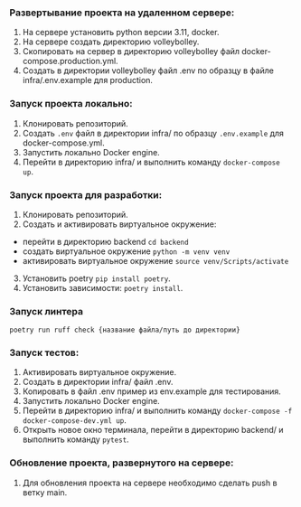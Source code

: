 ### Развертывание проекта на удаленном сервере:  
1. На сервере установить python версии 3.11, docker.  
2. На сервере создать директорию volleybolley.  
3. Скопировать на сервер в директорию volleybolley файл docker-compose.production.yml.  
4. Создать в директории volleybolley файл .env по образцу в файле infra/.env.example для production.  
  
### Запуск проекта локально:  
1. Клонировать репозиторий.  
2. Создать `.env` файл в директории infra/ по образцу `.env.example` для docker-compose.yml.  
3. Запустить локально Docker engine.  
4. Перейти в директорию infra/ и выполнить команду `docker-compose up`.  
   
### Запуск проекта для разработки:  
1. Клонировать репозиторий.  
2. Создать и активировать виртуальное окружение:  
  - перейти в директорию backend `cd backend`  
  - создать виртуальное окружение `python -m venv venv`  
  - активировать виртуальное окружение `source venv/Scripts/activate`  
3. Установить poetry `pip install poetry`.  
4. Установить зависимости: `poetry install`.  
  
### Запуск линтера  
```
poetry run ruff check {название файла/путь до директории}
```
  
### Запуск тестов:  
1. Активировать виртуальное окружение.  
2. Создать в директории infra/ файл .env.  
3. Копировать в файл .env пример из env.example для тестирования.  
4. Запустить локально Docker engine.  
5. Перейти в директорию infra/ и выполнить команду `docker-compose -f docker-compose-dev.yml up`.  
6. Открыть новое окно терминала, перейти в директорию backend/ и выполнить команду `pytest`.  
   
### Обновление проекта, развернутого на сервере:    
1. Для обновления проекта на сервере необходимо сделать push в ветку main.  
